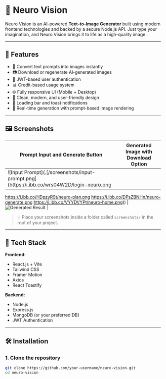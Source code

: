 # 🧠 Neuro Vision

Neuro Vision is an AI-powered **Text-to-Image Generator** built using modern frontend technologies and backed by a secure Node.js API. Just type your imagination, and Neuro Vision brings it to life as a high-quality image.

---

## 🚀 Features

- 📝 Convert text prompts into images instantly
- 📷 Download or regenerate AI-generated images
- 🔐 JWT-based user authentication
- 📊 Credit-based usage system
- 🌐 Fully responsive UI (Mobile + Desktop)
- 🎨 Clean, modern, and user-friendly design
- 🔁 Loading bar and toast notifications
- 🧠 Real-time generation with prompt-based image rendering

---

## 🖼️ Screenshots

| Prompt Input and Generate Button | Generated Image with Download Option |
|----------------------------------|--------------------------------------|
| ![Input Prompt](.[/screenshots/input-prompt.png](https://i.ibb.co/wrs04W2D/login-neuro.png
https://i.ibb.co/HDpzyR9t/neuro-plan.png
https://i.ibb.co/DPsZBNHn/neuro-generate.png
https://i.ibb.co/VYYDVYPt/neuro-home.png)) | ![Generated Result](./screenshots/generated-result.png) |

> 💡 Place your screenshots inside a folder called `screenshots/` in the root of your project.

---

## 🧪 Tech Stack

**Frontend:**
- React.js + Vite
- Tailwind CSS
- Framer Motion
- Axios
- React Toastify

**Backend:**
- Node.js
- Express.js
- MongoDB (or your preferred DB)
- JWT Authentication

---

## 🛠️ Installation

### 1. Clone the repository

```bash
git clone https://github.com/your-username/neuro-vision.git
cd neuro-vision
